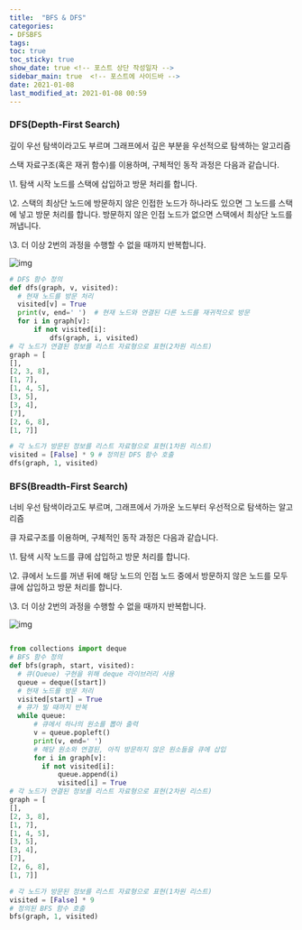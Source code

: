 ```yaml
---
title:  "BFS & DFS"
categories: 
- DFSBFS
tags:
toc: true
toc_sticky: true
show_date: true <!-- 포스트 상단 작성일자 -->
sidebar_main: true  <!-- 포스트에 사이드바 -->
date: 2021-01-08
last_modified_at: 2021-01-08 00:59
---
```


### **DFS(Depth-First Search)** 

깊이 우선 탐색이라고도 부르며 그래프에서 깊은 부분을 우선적으로 탐색하는 알고리즘

스택 자료구조(혹은 재귀 함수)를 이용하며, 구체적인 동작 과정은 다음과 같습니다.

\1. 탐색 시작 노드를 스택에 삽입하고 방문 처리를 합니다.

\2. 스택의 최상단 노드에 방문하지 않은 인접한 노드가 하나라도 있으면 그 노드를 스택에 넣고 방문 처리를 합니다. 방문하지 않은 인접 노드가 없으면 스택에서 최상단 노드를 꺼냅니다.

\3. 더 이상 2번의 과정을 수행할 수 없을 때까지 반복합니다.

![img](https://blog.kakaocdn.net/dn/bWQYra/btqI2kVdPOA/OZQgkLiSDTHVw8n5VQgAVK/img.png)

```python
# DFS 함수 정의
def dfs(graph, v, visited):
  # 현재 노드를 방문 처리
  visited[v] = True  
  print(v, end=' ')  # 현재 노드와 연결된 다른 노드를 재귀적으로 방문
  for i in graph[v]:
      if not visited[i]:
          dfs(graph, i, visited)
# 각 노드가 연결된 정보를 리스트 자료형으로 표현(2차원 리스트)
graph = [ 
[], 
[2, 3, 8], 
[1, 7], 
[1, 4, 5], 
[3, 5], 
[3, 4], 
[7], 
[2, 6, 8], 
[1, 7]]

# 각 노드가 방문된 정보를 리스트 자료형으로 표현(1차원 리스트)
visited = [False] * 9 # 정의된 DFS 함수 호출
dfs(graph, 1, visited)
```

### **BFS(Breadth-First Search)**

너비 우선 탐색이라고도 부르며, 그래프에서 가까운 노드부터 우선적으로 탐색하는 알고리즘


큐 자료구조를 이용하며, 구체적인 동작 과정은 다음과 같습니다.


\1. 탐색 시작 노드를 큐에 삽입하고 방문 처리를 합니다.


\2. 큐에서 노드를 꺼낸 뒤에 해당 노드의 인접 노드 중에서 방문하지 않은 노드를 모두 큐에 삽입하고 방문 처리를 합니다.


\3. 더 이상 2번의 과정을 수행할 수 없을 때까지 반복합니다.

![img](https://blog.kakaocdn.net/dn/cvlbAj/btqIZnZjyyf/Zfm00PCethKkFaUkvoeE01/img.png)

```python

from collections import deque
# BFS 함수 정의
def bfs(graph, start, visited):
  # 큐(Queue) 구현을 위해 deque 라이브러리 사용
  queue = deque([start])  
  # 현재 노드를 방문 처리
  visited[start] = True  
  # 큐가 빌 때까지 반복  
  while queue:
      # 큐에서 하나의 원소를 뽑아 출력
      v = queue.popleft()
      print(v, end=' ')    
      # 해당 원소와 연결된, 아직 방문하지 않은 원소들을 큐에 삽입    
      for i in graph[v]:      
        if not visited[i]:        
            queue.append(i)        
            visited[i] = True 
# 각 노드가 연결된 정보를 리스트 자료형으로 표현(2차원 리스트)
graph = [ 
[], 
[2, 3, 8], 
[1, 7], 
[1, 4, 5], 
[3, 5], 
[3, 4], 
[7], 
[2, 6, 8], 
[1, 7]] 

# 각 노드가 방문된 정보를 리스트 자료형으로 표현(1차원 리스트)
visited = [False] * 9 
# 정의된 BFS 함수 호출
bfs(graph, 1, visited)
```